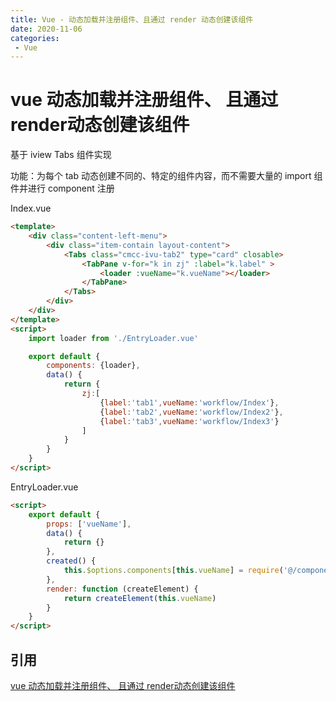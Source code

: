 ```yaml
---
title: Vue - 动态加载并注册组件、且通过 render 动态创建该组件
date: 2020-11-06
categories:
 - Vue
---
```


# vue 动态加载并注册组件、 且通过 render动态创建该组件

基于 iview Tabs 组件实现

功能：为每个 tab 动态创建不同的、特定的组件内容，而不需要大量的 import 组件并进行 component 注册

Index.vue

```html
<template>
    <div class="content-left-menu">
        <div class="item-contain layout-content">
            <Tabs class="cmcc-ivu-tab2" type="card" closable>
                <TabPane v-for="k in zj" :label="k.label" >
                    <loader :vueName="k.vueName"></loader>
                </TabPane>
            </Tabs>
        </div>
    </div>
</template>
<script>
    import loader from './EntryLoader.vue'

    export default {
        components: {loader},
        data() {
            return {
                zj:[
                    {label:'tab1',vueName:'workflow/Index'},
                    {label:'tab2',vueName:'workflow/Index2'},
                    {label:'tab3',vueName:'workflow/Index3'}
                ]
            }
        }
    }
</script>
```

EntryLoader.vue

```html
<script>
    export default {
        props: ['vueName'],
        data() {
            return {}
        },
        created() {
            this.$options.components[this.vueName] = require('@/components/' + this.vueName + '.vue')
        },
        render: function (createElement) {
            return createElement(this.vueName)
        }
    }
</script>
```

## 引用

[vue 动态加载并注册组件、 且通过 render动态创建该组件](https://www.jianshu.com/p/fd89a2074943)
